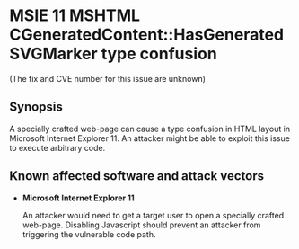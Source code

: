 MSIE 11 MSHTML CGeneratedContent::HasGeneratedSVGMarker type confusion
=======================================================
(The fix and CVE number for this issue are unknown)

Synopsis
--------
A specially crafted web-page can cause a type confusion in HTML layout in
Microsoft Internet Explorer 11. An attacker might be able to exploit this issue
to execute arbitrary code.

Known affected software and attack vectors
------------------------------------------
+ **Microsoft Internet Explorer 11**

  An attacker would need to get a target user to open a specially crafted
  web-page. Disabling Javascript should prevent an attacker from triggering the
  vulnerable code path.
